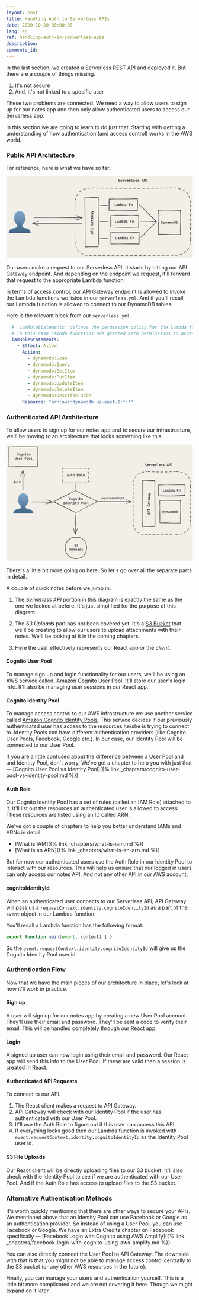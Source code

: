 ```yaml
---
layout: post
title: Handling Auth in Serverless APIs
date: 2020-10-20 00:00:00
lang: en
ref: handling-auth-in-serverless-apis
description: 
comments_id: 
---
```


In the last section, we created a Serverless REST API and deployed it. But there are a couple of things missing.

1. It's not secure
2. And, it's not linked to a specific user

These two problems are connected. We need a way to allow users to sign up for our notes app and then only allow authenticated users to access our Serverless app.

In this section we are going to learn to do just that. Starting with getting a understanding of how authentication (and access control) works in the AWS world.

### Public API Architecture

For reference, here is what we have so far.

![Serverless public API architecture](/assets/diagrams/serverless-public-api-architecture.png)

Our users make a request to our Serverless API. It starts by hitting our API Gateway endpoint. And depending on the endpoint we request, it'll forward that request to the appropriate Lambda function.

In terms of access control, our API Gateway endpoint is allowed to invoke the Lambda functions we listed in our `serverless.yml`. And if you'll recall, our Lambda function is allowed to connect to our DynamoDB tables.

Here is the relevant block from our `serverless.yml`.

``` yml
  # 'iamRoleStatements' defines the permission policy for the Lambda function.
  # In this case Lambda functions are granted with permissions to access DynamoDB.
  iamRoleStatements:
    - Effect: Allow
      Action:
        - dynamodb:Scan
        - dynamodb:Query
        - dynamodb:GetItem
        - dynamodb:PutItem
        - dynamodb:UpdateItem
        - dynamodb:DeleteItem
        - dynamodb:DescribeTable
      Resource: "arn:aws:dynamodb:us-east-1:*:*"
```

### Authenticated API Architecture

To allow users to sign up for our notes app and to secure our infrastructure, we'll be moving to an architecture that looks something like this.

![Serverless Auth API architecture](/assets/diagrams/serverless-auth-api-architecture.png)

There's a little bit more going on here. So let's go over all the separate parts in detail.

A couple of quick notes before we jump in:

1. The _Serverless API_ portion in this diagram is exactly the same as the one we looked at before. It's just simplified for the purpose of this diagram.

2. The _S3 Uploads_ part has not been covered yet. It's a [S3 Bucket](https://aws.amazon.com/s3/) that we'll be creating to allow our users to upload attachments with their notes. We'll be looking at it in the coming chapters. 

3. Here the user effectively represents our React app or the _client_.

#### Cognito User Pool

To manage sign up and login functionality for our users, we'll be using an AWS service called, [Amazon Cognito User Pool](https://docs.aws.amazon.com/cognito/latest/developerguide/cognito-user-identity-pools.html). It'll store our user's login info. It'll also be managing user sessions in our React app.

#### Cognito Identity Pool

To manage access control to our AWS infrastructure we use another service called [Amazon Cognito Identity Pools](https://docs.aws.amazon.com/cognito/latest/developerguide/cognito-identity.html). This service decides if our previously authenticated user has access to the resources he/she is trying to connect to. Identity Pools can have different authentication providers (like Cognito User Pools, Facebook, Google etc.). In our case, our Identity Pool will be connected to our User Pool.

If you are a little confused about the difference between a User Pool and and Identity Pool, don't worry. We've got a chapter to help you with just that — [Cognito User Pool vs Identity Pool]({% link _chapters/cognito-user-pool-vs-identity-pool.md %})

#### Auth Role

Our Cognito Identity Pool has a set of rules (called an IAM Role) attached to it. It'll list out the resources an authenticated user is allowed to access. These resources are listed using an ID called ARN.

We've got a couple of chapters to help you better understand IAMs and ARNs in detail:

- [What is IAM]({% link _chapters/what-is-iam.md %})
- [What is an ARN]({% link _chapters/what-is-an-arn.md %})

But for now our authenticated users use the Auth Role in our Identity Pool to interact with our resources. This will help us ensure that our logged in users can only access our notes API. And not any other API in our AWS account.

#### cognitoIdentityId

When an authenticated user connects to our Serverless API, API Gateway will pass us a `requestContext.identity.cognitoIdentityId` as a part of the `event` object in our Lambda function.

You'll recall a Lambda function has the following format:

``` js
export function main(event, context) { }
```

So the `event.requestContext.identity.cognitoIdentityId` will give us the Cognito Identity Pool user id.

### Authentication Flow

Now that we have the main pieces of our architecture in place, let's look at how it'll work in practice.

#### Sign up

A user will sign up for our notes app by creating a new User Pool account. They'll use their email and password. They'll be sent a code to verify their email. This will be handled completely through our React app.

#### Login

A signed up user can now login using their email and password. Our React app will send this info to the User Pool. If these are valid then a session is created in React.

#### Authenticated API Requests

To connect to our API.

1. The React client makes a request to API Gateway.
2. API Gateway will check with our Identity Pool if the user has authenticated with our User Pool.
3. It'll use the Auth Role to figure out if this user can access this API.
4. If everything looks good then our Lambda function is invoked with `event.requestContext.identity.cognitoIdentityId` as the Identity Pool user id.

#### S3 File Uploads

Our React client will be directly uploading files to our S3 bucket. It'll also check with the Identity Pool to see if we are authenticated with our User Pool. And if the Auth Role has access to upload files to the S3 bucket.

### Alternative Authentication Methods

It's worth quickly mentioning that there are other ways to secure your APIs. We mentioned above that an Identity Pool can use Facebook or Google as an authentication provider. So instead of using a User Pool, you can use Facebook or Google. We have an Extra Credits chapter on Facebook specifically — [Facebook Login with Cognito using AWS Amplify]({% link _chapters/facebook-login-with-cognito-using-aws-amplify.md %})

You can also directly connect the User Pool to API Gateway. The downside with that is that you might not be able to manage access control centrally to the S3 bucket (or any other AWS resources in the future).

Finally, you can manage your users and authentication yourself. This is a little bit more complicated and we are not covering it here. Though we might expand on it later.
